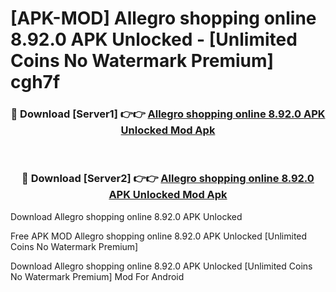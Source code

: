 # [APK-MOD] Allegro  shopping online 8.92.0 APK Unlocked - [Unlimited Coins No Watermark Premium] cgh7f



<div align="center">
<h3>🔴 Download [Server1] 👉👉 <a href="https://momento.my/?title=Allegro__shopping_online_8.92.0_APK_Unlocked">Allegro  shopping online 8.92.0 APK Unlocked Mod Apk</a></h3><br>

<h3>🔴 Download [Server2] 👉👉 <a href="https://momento.my/?title=Allegro__shopping_online_8.92.0_APK_Unlocked">Allegro  shopping online 8.92.0 APK Unlocked Mod Apk</a></h3>
</div>



Download Allegro  shopping online 8.92.0 APK Unlocked 

Free APK MOD Allegro  shopping online 8.92.0 APK Unlocked [Unlimited Coins No Watermark Premium]

Download Allegro  shopping online 8.92.0 APK Unlocked [Unlimited Coins No Watermark Premium] Mod For Android
